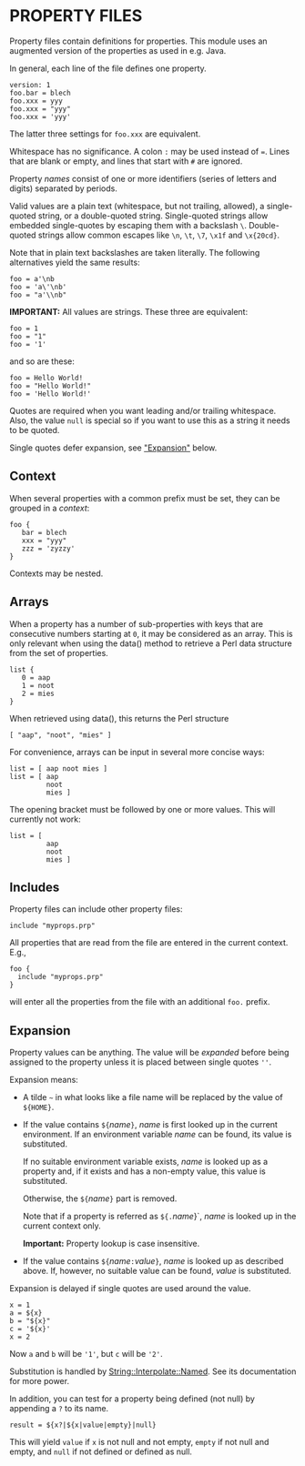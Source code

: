 # PROPERTY FILES

Property files contain definitions for properties. This module uses an
augmented version of the properties as used in e.g. Java.

In general, each line of the file defines one property.

    version: 1
    foo.bar = blech
    foo.xxx = yyy
    foo.xxx = "yyy"
    foo.xxx = 'yyy'

The latter three settings for `foo.xxx` are equivalent.

Whitespace has no significance. A colon `:` may be used instead of
`=`. Lines that are blank or empty, and lines that start with `#`
are ignored.

Property _names_ consist of one or more identifiers (series of
letters and digits) separated by periods.

Valid values are a plain text (whitespace, but not trailing, allowed),
a single-quoted string, or a double-quoted string. Single-quoted
strings allow embedded single-quotes by escaping them with a backslash
`\`. Double-quoted strings allow common escapes like `\n`, `\t`,
`\7`, `\x1f` and `\x{20cd}`.

Note that in plain text backslashes are taken literally. The following
alternatives yield the same results:

    foo = a'\nb
    foo = 'a\'\nb'
    foo = "a'\\nb"

**IMPORTANT:** All values are strings. These three are equivalent:

    foo = 1
    foo = "1"
    foo = '1'

and so are these:

    foo = Hello World!
    foo = "Hello World!"
    foo = 'Hello World!'

Quotes are required when you want leading and/or trailing whitespace.
Also, the value `null` is special so if you want to use this as a string
it needs to be quoted.

Single quotes defer expansion, see ["Expansion"](#expansion) below.

## Context

When several properties with a common prefix must be set, they can be
grouped in a _context_:

    foo {
       bar = blech
       xxx = "yyy"
       zzz = 'zyzzy'
    }

Contexts may be nested.

## Arrays

When a property has a number of sub-properties with keys that are
consecutive numbers starting at `0`, it may be considered as an
array. This is only relevant when using the data() method to retrieve
a Perl data structure from the set of properties.

    list {
       0 = aap
       1 = noot
       2 = mies
    }

When retrieved using data(), this returns the Perl structure

    [ "aap", "noot", "mies" ]

For convenience, arrays can be input in several more concise ways:

    list = [ aap noot mies ]
    list = [ aap
             noot
             mies ]

The opening bracket must be followed by one or more values. This will
currently not work:

    list = [
             aap
             noot
             mies ]

## Includes

Property files can include other property files:

    include "myprops.prp"

All properties that are read from the file are entered in the current
context. E.g.,

    foo {
      include "myprops.prp"
    }

will enter all the properties from the file with an additional `foo.`
prefix.

## Expansion

Property values can be anything. The value will be _expanded_ before
being assigned to the property unless it is placed between single
quotes `''`.

Expansion means:

- A tilde `~` in what looks like a file name will be replaced by the
value of `${HOME}`.
- If the value contains `${`_name_`}`, _name_ is first looked up in the
current environment. If an environment variable _name_ can be found,
its value is substituted.

    If no suitable environment variable exists, _name_ is looked up as a
    property and, if it exists and has a non-empty value, this value is
    substituted.

    Otherwise, the `${`_name_`}` part is removed.

    Note that if a property is referred as `${.`_name_}`, _name_ is
    looked up in the current context only.

    **Important:** Property lookup is case insensitive.

- If the value contains `${`_name_`:`_value_`}`, _name_ is looked up as
described above. If, however, no suitable value can be found, _value_
is substituted.

Expansion is delayed if single quotes are used around the value.

    x = 1
    a = ${x}
    b = "${x}"
    c = '${x}'
    x = 2

Now `a` and `b` will be `'1'`, but `c` will be `'2'`.

Substitution is handled by [String::Interpolate::Named](https://metacpan.org/pod/String%3A%3AInterpolate%3A%3ANamed). See its
documentation for more power.

In addition, you can test for a property being defined (not null) by
appending a `?` to its name.

    result = ${x?|${x|value|empty}|null}

This will yield `value` if `x` is not null and not empty, `empty`
if not null and empty, and `null` if not defined or defined as null.

